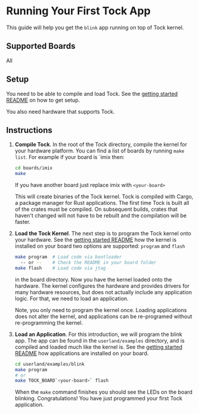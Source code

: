 Running Your First Tock App
===========================

This guide will help you get the `blink` app running on top of Tock kernel.

Supported Boards
----------------
All


Setup
-----

You need to be able to compile and load Tock.
See the [getting started README](../Getting_Started.md) on how to get setup.

You also need hardware that supports Tock.


Instructions
------------

1. **Compile Tock**. In the root of the Tock directory, compile the kernel for
your hardware platform. You can find a list of boards by running `make list`.
For example if your board is `imix then:

    ```bash
    cd boards/imix
    make
    ```

    If you have another board just replace imix with `<your-board>`

    This will create binaries of the Tock kernel. Tock is compiled with
    Cargo, a package manager for Rust applications. The first time Tock is built
    all of the crates must be compiled. On subsequent builds, crates that haven't
    changed will not have to be rebuilt and the compilation will be faster.


2. **Load the Tock Kernel**. The next step is to program the Tock kernel onto
your hardware. See the [getting started README](../Getting_Started.md) how the
kernel is installed on your board two options are supported: `program` and
`flash`

    ```bash
    make program  # Load code via bootloader
      -- or --    # Check the README in your board folder
    make flash    # Load code via jtag
    ```

    in the board directory. Now you have the kernel loaded onto the hardware.
    The kernel configures the hardware and provides drivers for many hardware
    resources, but does not actually include any application logic. For that, we
    need to load an application.

    Note, you only need to program the kernel once. Loading applications does
    not alter the kernel, and applications can be re-programed without
    re-programming the kernel.

3. **Load an Application**. For this introduction, we will program the blink
app. The app can be found in the `userland/examples` directory, and is
compiled and loaded much like the kernel is. See the [getting started README](../Getting_Started.md) how applications are installed on your board.

    ```bash
    cd userland/examples/blink
    make program
    # or
    make TOCK_BOARD`<your-board>` flash
    ```

    When the `make` command finishes you should see the LEDs on the board blinking.
    Congratulations! You have just programmed your first Tock application.
